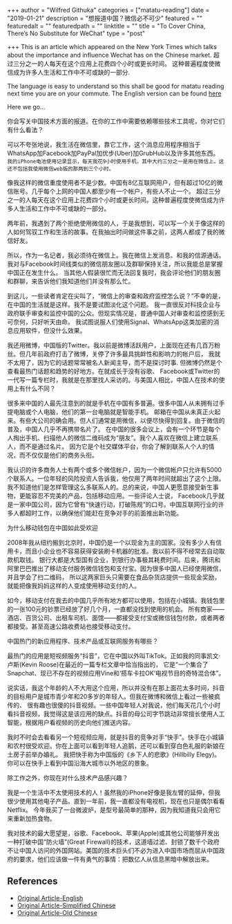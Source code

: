 +++
author = "Wilfred Githuka"
categories = ["matatu-reading"]
date = "2019-01-21"
description = "想报道中国？微信必不可少"
featured = ""
featuredalt = ""
featuredpath = ""
linktitle = ""
title = "To Cover China, There’s No Substitute for WeChat"
type = "post"

+++
This is an article which appeared on the New York Times which talks about the importance 
and influence Wechat has on the Chinese market. 超过三分之一的人每天在这个应用上花费四个小时或更长时间。
这种普遍程度使微信成为许多人生活和工作中不可或缺的一部分.

The language is easy to understand so this shall be good for matatu reading next time
you are on your commute. The English version can be found [here](https://www.nytimes.com/2019/01/09/technology/personaltech/china-wechat.html)

Here we go...

你会写关中国技术方面的报道。在你的工作中需要依赖哪些技术工具呢，你对它们有什么看法？

可以不夸张地说，我生活在微信里，靠它工作，这个消息应用程序相当于WhatsApp加Facebook加PayPal加优步(Uber)加GrubHub以及许多其他东西。
`我的iPhone电池使用记录显示，每天我花9小时使用手机，其中大约三分之一是用在微信上。这还不包括我使用微信web版的那两到三个小时。`

像我这样的微信重度使用者不是少数。中国有8亿互联网用户，但有超过10亿的微信账号。几乎每个上网的中国人都至少有一个帐户，有些人不止一个。
超过三分之一的人每天在这个应用上花费四个小时或更长时间。这种普遍程度使微信成为许多人生活和工作中不可或缺的一部分。

两年前，我遇到了两个拒绝使用微信的人，于是我想到，可以写一个关于像这样的人如何驾驭工作和生活的故事。在我抽出时间做这件事之前，这两人都成了我的微信好友。

所以，作为一名记者，我必须待在微信上。我在微信上发消息、和我的信源通话。我对与Facebook时间线类似的微信朋友圈以及群聊保持关注，所以我能总是掌握中国正在发生什么。
当其他人假装很忙而无法回复我时，我会评论他们的朋友圈和群聊，来告诉他们我知道他们并没有那么忙。

到这儿，一些读者肯定在尖叫了，“微信上的审查和政府监控怎么说？”不幸的是，在中国的生活就是这样。我不是要试图淡化这个问题。
我一直很反对科技企业与政府联手审查和监控中国的公众。但现实情况是，普通中国人对审查和监控感到无可奈何，只好听天由命。
我试图说服人们使用Signal、WhatsApp这类加密的消息应用软件，但没什么效果。

我还用微博，中国版的Twitter。我以前是微博活跃用户，上面现在还有几百万粉丝。但几年前政府打击了微博，关停了许多最具挑衅性和影响力的帐户后，
我就不太用了，因为它的话题常常被名人新闻主导，而不是探讨时事. 但微博仍然是个查看最热门话题和趋势的好地方。在就成长于没有谷歌、
Facebook或Twitter的一代写一篇专栏时，我就是在那里找人采访的。与美国人相比，中国人在技术的使用上有什么不同？

很多来中国的人最先注意到的就是手机在中国有多普遍。很多中国人从未拥有过手提电脑或个人电脑，他们的第一台电脑就是智能手机。
邮箱在中国从未真正火起来。有些大公司的确会用。但人们通常是用微信，以便尽快得到回复。由于微信的普及，中国人几乎不再携带名片了。
在中国的很多会议上，会有一个环节是每个人掏出手机、扫描他人的微信二维码成为“朋友”。我个人喜欢在微信上建立联系人，而不是通过名片。
因为它是个社交媒体平台，你会了解到联系人个人的情况，而不仅仅是他们的商务头衔。

我认识的许多商务人士有两个或多个微信帐户，因为一个微信帐户只允许有5000个联系人。一位年轻的风险投资人告诉我，他仅用了两年时间就超出了这个上限。
我不知道他们是怎样管理这么多联系人的。总的来说，中国人更愿意接受新生事物，更能容忍不完美的产品，包括移动应用。一些评论人士说，
Facebook几乎就是一家中国公司，因为它曾有“快速行动，打破陈规”的口号。中国互联网行业的许多人都超时工作，以确保他们能赶在竞争对手的前面推出新功能。

为什么移动钱包在中国如此受欢迎 

2008年我从纽约搬到北京时，中国仍是一个以现金为主的国家。没有多少人有信用卡，而且小企业也不容易获得安装刷卡机器的批准。我以前不得不经常去自动取款机取钱。
银行大都是大型国有企业，到银行办事极其耗费时间。后来，腾讯和阿里巴巴推出了移动支付服务微信钱包和支付宝。因为很多中国人已经使用微信，并且学会了扫二维码，
所以这两家巨头只需要在食品杂货店提供一些现金奖励，就能把像我妈妈这样的人变成使用移动支付的人。

如今，移动支付在我去的中国几乎所有地方都可以使用，包括在小城镇。我钱包里的一张100元的钞票已经放了好几个月，一直都没找到使用的机会。
所有商家——酒店、百货公司、出租车司机、面馆——都接受支付宝或微信钱包付款，或者两者都接受。甚至高速公路收费站也接受移动支付。

中国热门的新应用程序、技术产品或互联网服务有哪些？

最热门的应用是短视频服务“抖音”，它在中国以外叫TikTok。正如我的同事凯文·卢斯(Kevin Roose)在最近的一篇专栏文章中恰当指出的，
它是“一个集合了Snapchat、现已不存在的视频应用Vine和‘搭车卡拉OK’电视节目的奇特混合体”。

说实话，我这个年龄的人不大用这个应用，所以并没有在那上面花太多时间，抖音的目标用户是城市青少年和20多岁的年轻人。但我在微博和微信上看过一些被疯传的、
很有趣也很傻的抖音视频。一些中国年轻人对我说，他们每天花几个小时看抖音视频，我觉得这是该应用的缺点。抖音的母公司字节跳动非常擅长使用人工智能，根据用户看视频的历史向他们推送内容。

我时不时会去看看另一个短视频应用，就是抖音的竞争对手“快手”。快手在小城镇和农村很受欢迎。你在上面可以看到年轻人追鹅，还可以看到穿白色礼服的新娘在土房子前举办婚礼。
我把快手称为中国版的《乡下人的悲歌》(Hillbilly Elegy)。你可以在快手上看到中国沿海大城市以外地区的景象。

除工作之外，你现在对什么技术产品感兴趣？

我是一个生活中不太使用技术的人！虽然我的iPhone好像是我左臂的延伸，但我很少使用其他电子产品。直到一年前，我一直都没有电视机，现在也只是偶尔看看Netflix。
今年我买了一台微波炉，是型号最简单的那种，因为我知道我只会用它来重新加热食物。

我对技术的最大愿望是，谷歌、Facebook、苹果(Apple)或其他公司能够开发出一种打破中国“防火墙”(Great Firewall)的技术，这道墙过滤、封锁了数千个政府不让中国人访问的外国网站。美国的技术巨头们不必为进入中国市场而屈从中国政府的要求，他们应该做一件有勇气的事情：把数亿人从信息黑暗中解放出来。

## References
* [Original Article-English](https://www.nytimes.com/2019/01/09/technology/personaltech/china-wechat.html)
* [Original Article-Simplified Chinese](https://cn.nytimes.com/technology/20190111/china-wechat/)
* [Original Article-Old Chinese](https://cn.nytimes.com/technology/20190111/china-wechat/zh-hant/)
